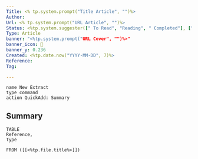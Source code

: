 ```yaml
---
Title: <% tp.system.prompt("Title Article", "")%>
Author: 
Url: <% tp.system.prompt("URL Article", "")%>
Status: <%tp.system.suggester([" To Read", "Reading", " Completed"], ["To Read", "Reading", "Completed"])%>
Type: Article
banner: "<%tp.system.prompt("URL Cover", "")%>"
banner_icon: 📖
banner_y: 0.236
Created: <%tp.date.now("YYYY-MM-DD", 7)%>
Reference:
Tag:

---
```




```button
name New Extract
type command
action QuickAdd: Summary
```


## Summary 


```dataview
TABLE 
Reference, 
Type

FROM ([[<%tp.file.title%>]])
```

